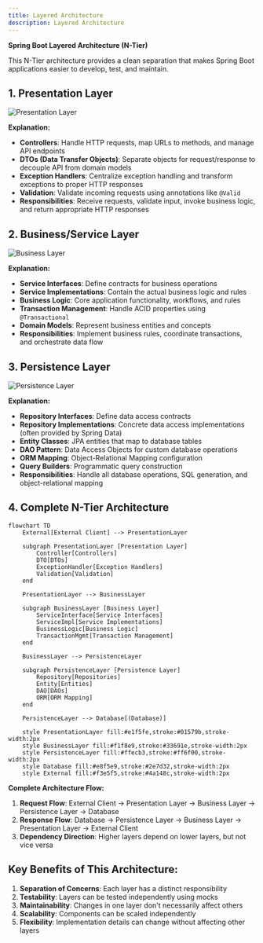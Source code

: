 ```yaml
---
title: Layered Architecture 
description: Layered Architecture 
---
```


**Spring Boot Layered Architecture (N-Tier)**

This N-Tier architecture provides a clean separation that makes Spring Boot applications easier to develop, test, and maintain.

## 1. Presentation Layer

![Presentation Layer](/img/springboot/presentation-layer.svg)

**Explanation:**
- **Controllers**: Handle HTTP requests, map URLs to methods, and manage API endpoints
- **DTOs (Data Transfer Objects)**: Separate objects for request/response to decouple API from domain models
- **Exception Handlers**: Centralize exception handling and transform exceptions to proper HTTP responses
- **Validation**: Validate incoming requests using annotations like `@Valid`
- **Responsibilities**: Receive requests, validate input, invoke business logic, and return appropriate HTTP responses

## 2. Business/Service Layer

![Business Layer](/img/springboot/business-layer.svg)

**Explanation:**
- **Service Interfaces**: Define contracts for business operations
- **Service Implementations**: Contain the actual business logic and rules
- **Business Logic**: Core application functionality, workflows, and rules
- **Transaction Management**: Handle ACID properties using `@Transactional`
- **Domain Models**: Represent business entities and concepts
- **Responsibilities**: Implement business rules, coordinate transactions, and orchestrate data flow

## 3. Persistence Layer

![Persistence Layer](/img/springboot/persistence-layer.svg)

**Explanation:**
- **Repository Interfaces**: Define data access contracts
- **Repository Implementations**: Concrete data access implementations (often provided by Spring Data)
- **Entity Classes**: JPA entities that map to database tables
- **DAO Pattern**: Data Access Objects for custom database operations
- **ORM Mapping**: Object-Relational Mapping configuration
- **Query Builders**: Programmatic query construction
- **Responsibilities**: Handle all database operations, SQL generation, and object-relational mapping

## 4. Complete N-Tier Architecture

```mermaid
flowchart TD
    External[External Client] --> PresentationLayer
    
    subgraph PresentationLayer [Presentation Layer]
        Controller[Controllers]
        DTO[DTOs]
        ExceptionHandler[Exception Handlers]
        Validation[Validation]
    end
    
    PresentationLayer --> BusinessLayer
    
    subgraph BusinessLayer [Business Layer]
        ServiceInterface[Service Interfaces]
        ServiceImpl[Service Implementations]
        BusinessLogic[Business Logic]
        TransactionMgmt[Transaction Management]
    end
    
    BusinessLayer --> PersistenceLayer
    
    subgraph PersistenceLayer [Persistence Layer]
        Repository[Repositories]
        Entity[Entities]
        DAO[DAOs]
        ORM[ORM Mapping]
    end
    
    PersistenceLayer --> Database[(Database)]
    
    style PresentationLayer fill:#e1f5fe,stroke:#01579b,stroke-width:2px
    style BusinessLayer fill:#f1f8e9,stroke:#33691e,stroke-width:2px
    style PersistenceLayer fill:#ffecb3,stroke:#ff6f00,stroke-width:2px
    style Database fill:#e8f5e9,stroke:#2e7d32,stroke-width:2px
    style External fill:#f3e5f5,stroke:#4a148c,stroke-width:2px
```

**Complete Architecture Flow:**
1. **Request Flow**: External Client → Presentation Layer → Business Layer → Persistence Layer → Database
2. **Response Flow**: Database → Persistence Layer → Business Layer → Presentation Layer → External Client
3. **Dependency Direction**: Higher layers depend on lower layers, but not vice versa

## Key Benefits of This Architecture:

1. **Separation of Concerns**: Each layer has a distinct responsibility
2. **Testability**: Layers can be tested independently using mocks
3. **Maintainability**: Changes in one layer don't necessarily affect others
4. **Scalability**: Components can be scaled independently
5. **Flexibility**: Implementation details can change without affecting other layers

